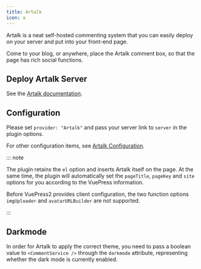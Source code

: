 ```yaml
---
title: Artalk
icon: a
---
```


Artalk is a neat self-hosted commenting system that you can easily deploy on your server and put into your front-end page.

Come to your blog, or anywhere, place the Artalk comment box, so that the page has rich social functions.

<!-- more -->

## Deploy Artalk Server

See the [Artalk documentation](https://artalk.js.org/guide/deploy.html).

## Configuration

Please set `provider: "Artalk"` and pass your server link to `server` in the plugin options.

For other configuration items, see [Artalk Configuration](https://artalk.js.org/guide/frontend/config.html).

::: note

The plugin retains the `el` option and inserts Artalk itself on the page. At the same time, the plugin will automatically set the `pageTitle`, `pageKey` and `site` options for you according to the VuePress information.

Before VuePress2 provides client configuration, the two function options `imgUploader` and `avatarURLBuilder` are not supported.

:::

## Darkmode

In order for Artalk to apply the correct theme, you need to pass a boolean value to `<CommentService />` through the `darkmode` attribute, representing whether the dark mode is currently enabled.
